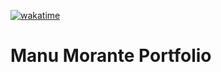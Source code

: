 [![wakatime](https://wakatime.com/badge/user/c8d2802f-0742-4964-bd79-1cb374b6de43/project/99a2b351-c0a0-4bf6-a34e-acc537e3ff3d.svg)](#)

# Manu Morante Portfolio